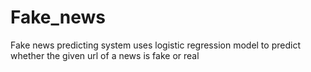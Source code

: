 # Fake_news
Fake news predicting system uses logistic regression model to predict whether the given url of a news is fake or real
